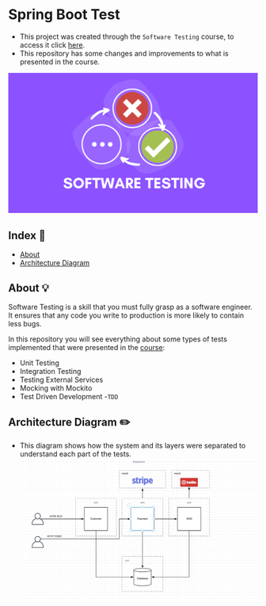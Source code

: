 # Spring Boot Test

- This project was created through the `Software Testing` course, to access it click [here](https://amigoscode.com/courses/software-testing).
- This repository has some changes and improvements to what is presented in the course.

![banner-course](src/main/resources/prints/software-testing-banner.png)

## Index :pushpin:
- [About](#about)
- [Architecture Diagram](#architecture)

## About <a name="about"></a> :bulb:

Software Testing is a skill that you must fully grasp as a software engineer. It ensures that any code you write to production is more likely to contain less bugs.

In this repository you will see everything about some types of tests implemented that were presented in the [course](https://amigoscode.com/courses/software-testing):
- Unit Testing
- Integration Testing
- Testing External Services
- Mocking with Mockito
- Test Driven Development -`TDD`

## Architecture Diagram <a name="architecture"></a> :pencil2:

- This diagram shows how the system and its layers were separated to understand each part of the tests.
  ![architecture](src/main/resources/prints/architecture-diagram.png)

